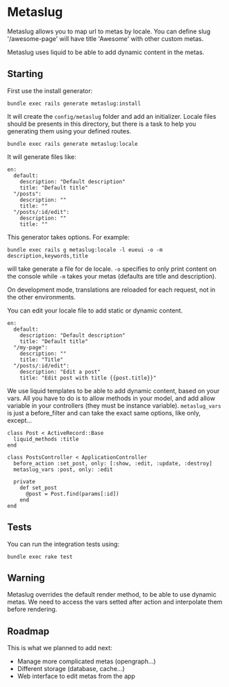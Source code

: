 # Metaslug

Metaslug allows you to map url to metas by locale.
You can define slug '/awesome-page' will have title 'Awesome' with other custom metas.

Metaslug uses liquid to be able to add dynamic content in the metas.

## Starting

First use the install generator:

~~~
bundle exec rails generate metaslug:install
~~~

It will create the `config/metaslug` folder and add an initializer.
Locale files should be presents in this directory, but there is a task to help you generating them using your defined routes.

~~~
bundle exec rails generate metaslug:locale
~~~

It will generate files like:

~~~
en:
  default:
    description: "Default description"
    title: "Default title"
  "/posts":
    description: ""
    title: ""
  "/posts/:id/edit":
    description: ""
    title: ""
~~~

This generator takes options. For example:

~~~
bundle exec rails g metaslug:locale -l eueui -o -m description,keywords,title
~~~

will take generate a file for de locale. `-o` specifies to only print content on the console while `-m` takes your metas (defaults are title and description).

On development mode, translations are reloaded for each request, not in the other environments.

You can edit your locale file to add static or dynamic content.

~~~
en:
  default:
    description: "Default description"
    title: "Default title"
  "/my-page":
    description: ""
    title: "Title"
  "/posts/:id/edit":
    description: "Edit a post"
    title: "Edit post with title {{post.title}}"
~~~

We use liquid templates to be able to add dynamic content, based on your vars.
All you have to do is to allow methods in your model, and add allow variable in your controllers (they must be instance variable).
`metaslug_vars` is just a before_filter and can take the exact same options, like only, except…

~~~
class Post < ActiveRecord::Base
  liquid_methods :title
end
~~~

~~~
class PostsController < ApplicationController
  before_action :set_post, only: [:show, :edit, :update, :destroy]
  metaslug_vars :post, only: :edit

  private
    def set_post
      @post = Post.find(params[:id])
    end
end
~~~

## Tests

You can run the integration tests using:

~~~
bundle exec rake test
~~~

## Warning

Metaslug overrides the default render method, to be able to use dynamic metas.
We need to access the vars setted after action and interpolate them before rendering.

## Roadmap

This is what we planned to add next:

- Manage more complicated metas (opengraph…)
- Different storage (database, cache…)
- Web interface to edit metas from the app
